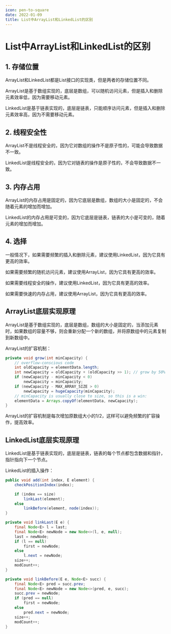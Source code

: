 ```yaml
---
icon: pen-to-square
date: 2022-01-09
title: List中ArrayList和LinkedList的区别
---
```


# List中ArrayList和LinkedList的区别
## 1. 存储位置
ArrayList和LinkedList都是List接口的实现类，但是两者的存储位置不同。

ArrayList是基于数组实现的，底层是数组，可以随机访问元素，但是插入和删除元素效率低，因为需要移动元素。

LinkedList是基于链表实现的，底层是链表，只能顺序访问元素，但是插入和删除元素效率高，因为不需要移动元素。

## 2. 线程安全性
ArrayList不是线程安全的，因为它对数组的操作不是原子性的，可能会导致数据不一致。

LinkedList是线程安全的，因为它对链表的操作是原子性的，不会导致数据不一致。

## 3. 内存占用
ArrayList的内存占用是固定的，因为它底层是数组，数组的大小是固定的，不会随着元素的增加而增加。

LinkedList的内存占用是可变的，因为它底层是链表，链表的大小是可变的，随着元素的增加而增加。

## 4. 选择
一般情况下，如果需要频繁的插入和删除元素，建议使用LinkedList，因为它具有更高的效率。

如果需要频繁的随机访问元素，建议使用ArrayList，因为它具有更高的效率。

如果需要线程安全的操作，建议使用LinkedList，因为它具有更高的效率。

如果需要快速的内存占用，建议使用ArrayList，因为它具有更高的效率。


## ArrayList底层实现原理
ArrayList是基于数组实现的，底层是数组，数组的大小是固定的，当添加元素时，如果数组的容量不够，则会重新分配一个新的数组，并将原数组中的元素复制到新数组中。

ArrayList的扩容机制：

```java
private void grow(int minCapacity) {
    // overflow-conscious code
    int oldCapacity = elementData.length;
    int newCapacity = oldCapacity + (oldCapacity >> 1); // grow by 50%
    if (newCapacity - minCapacity < 0)
        newCapacity = minCapacity;
    if (newCapacity - MAX_ARRAY_SIZE > 0)
        newCapacity = hugeCapacity(minCapacity);
    // minCapacity is usually close to size, so this is a win:
    elementData = Arrays.copyOf(elementData, newCapacity);
}
```

ArrayList的扩容机制是每次增加原数组大小的1/2，这样可以避免频繁的扩容操作，提高效率。


## LinkedList底层实现原理
LinkedList是基于链表实现的，底层是链表，链表的每个节点都包含数据和指针，指针指向下一个节点。

LinkedList的插入操作：

```java
public void add(int index, E element) {
    checkPositionIndex(index);

    if (index == size)
        linkLast(element);
    else
        linkBefore(element, node(index));
}

private void linkLast(E e) {
    final Node<E> l = last;
    final Node<E> newNode = new Node<>(l, e, null);
    last = newNode;
    if (l == null)
        first = newNode;
    else
        l.next = newNode;
    size++;
    modCount++;
}

private void linkBefore(E e, Node<E> succ) {
    final Node<E> pred = succ.prev;
    final Node<E> newNode = new Node<>(pred, e, succ);
    succ.prev = newNode;
    if (pred == null)
        first = newNode;
    else
        pred.next = newNode;
    size++;
    modCount++;
}
```


